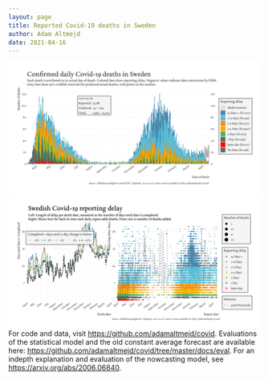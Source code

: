 ```yaml
---
layout: page
title: Reported Covid-19 deaths in Sweden
author: Adam Altmejd
date: 2021-04-16
---
```


![Graph of Swedish Covid-19 deaths with reporting delay.](deaths_lag_sweden_2021-04-16.png "Swedish Covid-19 deaths.")
![Graph of Swedish Covid-19 reporting delay in daily deaths.](lag_trend_sweden_2021-04-16.png "Trend in Swedish Covid-19 mortality reporting delay.")
For code and data, visit <https://github.com/adamaltmejd/covid>.
Evaluations of the statistical model and the old constant average forecast are available here: <https://github.com/adamaltmejd/covid/tree/master/docs/eval>.
For an indepth explanation and evaluation of the nowcasting model, see <https://arxiv.org/abs/2006.06840>.
